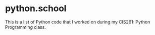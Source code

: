 # python.school
This is a list of Python code that I worked on during my CIS261: Python Programming class.
